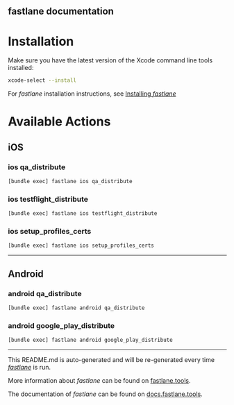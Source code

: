 fastlane documentation
----

# Installation

Make sure you have the latest version of the Xcode command line tools installed:

```sh
xcode-select --install
```

For _fastlane_ installation instructions, see [Installing _fastlane_](https://docs.fastlane.tools/#installing-fastlane)

# Available Actions

## iOS

### ios qa_distribute

```sh
[bundle exec] fastlane ios qa_distribute
```



### ios testflight_distribute

```sh
[bundle exec] fastlane ios testflight_distribute
```



### ios setup_profiles_certs

```sh
[bundle exec] fastlane ios setup_profiles_certs
```



----


## Android

### android qa_distribute

```sh
[bundle exec] fastlane android qa_distribute
```



### android google_play_distribute

```sh
[bundle exec] fastlane android google_play_distribute
```



----

This README.md is auto-generated and will be re-generated every time [_fastlane_](https://fastlane.tools) is run.

More information about _fastlane_ can be found on [fastlane.tools](https://fastlane.tools).

The documentation of _fastlane_ can be found on [docs.fastlane.tools](https://docs.fastlane.tools).
